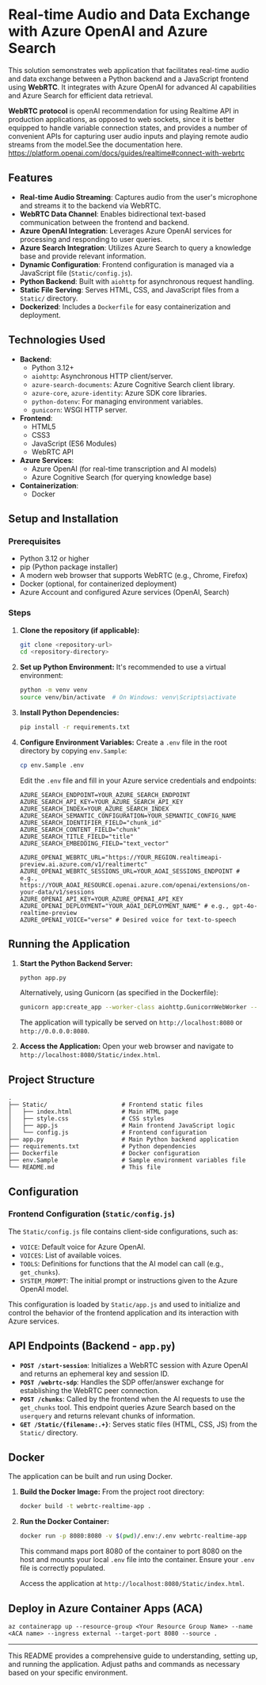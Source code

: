 # Real-time Audio and Data Exchange with Azure OpenAI and Azure Search

This solution semonstrates web application that facilitates real-time audio and data exchange between a Python backend and a JavaScript frontend using **WebRTC**. It integrates with Azure OpenAI for advanced AI capabilities and Azure Search for efficient data retrieval.

**WebRTC protocol** is openAI recommendation for using Realtime API in production applications, as opposed to web sockets, since it is better equipped to handle variable connection states, and provides a number of convenient APIs for capturing user audio inputs and playing remote audio streams from the model.See the documentation here. https://platform.openai.com/docs/guides/realtime#connect-with-webrtc

## Features

*   **Real-time Audio Streaming**: Captures audio from the user's microphone and streams it to the backend via WebRTC.
*   **WebRTC Data Channel**: Enables bidirectional text-based communication between the frontend and backend.
*   **Azure OpenAI Integration**: Leverages Azure OpenAI services for processing and responding to user queries.
*   **Azure Search Integration**: Utilizes Azure Search to query a knowledge base and provide relevant information.
*   **Dynamic Configuration**: Frontend configuration is managed via a JavaScript file (`Static/config.js`).
*   **Python Backend**: Built with `aiohttp` for asynchronous request handling.
*   **Static File Serving**: Serves HTML, CSS, and JavaScript files from a `Static/` directory.
*   **Dockerized**: Includes a `Dockerfile` for easy containerization and deployment.

## Technologies Used

*   **Backend**:
    *   Python 3.12+
    *   `aiohttp`: Asynchronous HTTP client/server.
    *   `azure-search-documents`: Azure Cognitive Search client library.
    *   `azure-core`, `azure-identity`: Azure SDK core libraries.
    *   `python-dotenv`: For managing environment variables.
    *   `gunicorn`: WSGI HTTP server.
*   **Frontend**:
    *   HTML5
    *   CSS3
    *   JavaScript (ES6 Modules)
    *   WebRTC API
*   **Azure Services**:
    *   Azure OpenAI (for real-time transcription and AI models)
    *   Azure Cognitive Search (for querying knowledge base)
*   **Containerization**:
    *   Docker

## Setup and Installation

### Prerequisites

*   Python 3.12 or higher
*   pip (Python package installer)
*   A modern web browser that supports WebRTC (e.g., Chrome, Firefox)
*   Docker (optional, for containerized deployment)
*   Azure Account and configured Azure services (OpenAI, Search)

### Steps

1.  **Clone the repository (if applicable):**
    ```bash
    git clone <repository-url>
    cd <repository-directory>
    ```

2.  **Set up Python Environment:**
    It's recommended to use a virtual environment:
    ```bash
    python -m venv venv
    source venv/bin/activate  # On Windows: venv\Scripts\activate
    ```

3.  **Install Python Dependencies:**
    ```bash
    pip install -r requirements.txt
    ```

4.  **Configure Environment Variables:**
    Create a `.env` file in the root directory by copying `env.Sample`:
    ```bash
    cp env.Sample .env
    ```
    Edit the `.env` file and fill in your Azure service credentials and endpoints:
    ```env
    AZURE_SEARCH_ENDPOINT=YOUR_AZURE_SEARCH_ENDPOINT
    AZURE_SEARCH_API_KEY=YOUR_AZURE_SEARCH_API_KEY
    AZURE_SEARCH_INDEX=YOUR_AZURE_SEARCH_INDEX
    AZURE_SEARCH_SEMANTIC_CONFIGURATION=YOUR_SEMANTIC_CONFIG_NAME
    AZURE_SEARCH_IDENTIFIER_FIELD="chunk_id"
    AZURE_SEARCH_CONTENT_FIELD="chunk"
    AZURE_SEARCH_TITLE_FIELD="title"
    AZURE_SEARCH_EMBEDDING_FIELD="text_vector"

    AZURE_OPENAI_WEBRTC_URL="https://YOUR_REGION.realtimeapi-preview.ai.azure.com/v1/realtimertc"
    AZURE_OPENAI_WEBRTC_SESSIONS_URL=YOUR_AOAI_SESSIONS_ENDPOINT # e.g., https://YOUR_AOAI_RESOURCE.openai.azure.com/openai/extensions/on-your-data/v1/sessions
    AZURE_OPENAI_API_KEY=YOUR_AZURE_OPENAI_API_KEY
    AZURE_OPENAI_DEPLOYMENT="YOUR_AOAI_DEPLOYMENT_NAME" # e.g., gpt-4o-realtime-preview
    AZURE_OPENAI_VOICE="verse" # Desired voice for text-to-speech
    ```

## Running the Application

1.  **Start the Python Backend Server:**
    ```bash
    python app.py
    ```
    Alternatively, using Gunicorn (as specified in the Dockerfile):
    ```bash
    gunicorn app:create_app --worker-class aiohttp.GunicornWebWorker --bind 0.0.0.0:8080
    ```
    The application will typically be served on `http://localhost:8080` or `http://0.0.0.0:8080`.

2.  **Access the Application:**
    Open your web browser and navigate to `http://localhost:8080/Static/index.html`.

## Project Structure

```
.
├── Static/                     # Frontend static files
│   ├── index.html              # Main HTML page
│   ├── style.css               # CSS styles
│   ├── app.js                  # Main frontend JavaScript logic
│   └── config.js               # Frontend configuration
├── app.py                      # Main Python backend application
├── requirements.txt            # Python dependencies
├── Dockerfile                  # Docker configuration
├── env.Sample                  # Sample environment variables file
└── README.md                   # This file
```

## Configuration

### Frontend Configuration (`Static/config.js`)

The `Static/config.js` file contains client-side configurations, such as:

*   `VOICE`: Default voice for Azure OpenAI.
*   `VOICES`: List of available voices.
*   `TOOLS`: Definitions for functions that the AI model can call (e.g., `get_chunks`).
*   `SYSTEM_PROMPT`: The initial prompt or instructions given to the Azure OpenAI model.

This configuration is loaded by `Static/app.js` and used to initialize and control the behavior of the frontend application and its interaction with Azure services.

## API Endpoints (Backend - `app.py`)

*   **`POST /start-session`**: Initializes a WebRTC session with Azure OpenAI and returns an ephemeral key and session ID.
*   **`POST /webrtc-sdp`**: Handles the SDP offer/answer exchange for establishing the WebRTC peer connection.
*   **`POST /chunks`**: Called by the frontend when the AI requests to use the `get_chunks` tool. This endpoint queries Azure Search based on the `userquery` and returns relevant chunks of information.
*   **`GET /Static/{filename:.+}`**: Serves static files (HTML, CSS, JS) from the `Static/` directory.

## Docker

The application can be built and run using Docker.

1.  **Build the Docker Image:**
    From the project root directory:
    ```bash
    docker build -t webrtc-realtime-app .
    ```

2.  **Run the Docker Container:**
    ```bash
    docker run -p 8080:8080 -v $(pwd)/.env:/.env webrtc-realtime-app
    ```
    This command maps port 8080 of the container to port 8080 on the host and mounts your local `.env` file into the container. Ensure your `.env` file is correctly populated.

    Access the application at `http://localhost:8080/Static/index.html`.

## Deploy in Azure Container Apps (ACA)

    az containerapp up --resource-group <Your Resource Group Name> --name <ACA name> --ingress external --target-port 8080 --source .

---

This README provides a comprehensive guide to understanding, setting up, and running the application.
Adjust paths and commands as necessary based on your specific environment.

